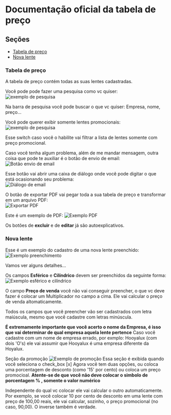 # Documentação oficial da tabela de preço

## Seções 

* [Tabela de preço](#tabela-preco)
* [Nova lente](#nova-lente)

### Tabela de preço
   A tabela de preço contém todas as suas lentes cadastradas. 

   Você pode pode fazer uma pesquisa como vc quiser: 
   ![exemplo de pesquisa](/resource/exemplo_pesquisa.png)	

   Na barra de pesquisa você pode buscar o que vc quiser: Empresa, nome, preço... 


   Você pode querer exibir somente lentes promocionais:
   ![exemplo de pesquisa](/resource/somente_promocionais.png)	

   Esse switch caso você o habilite vai filtrar a lista de lentes somente com preço promocional. 


   Caso você tenha algum problema, além de me mandar mensagem, outra coisa que pode te auxiliar é o botão de envio de email:
   ![Botão envio de email](/resource/botao_envio_email.png)	


   Esse botão vai abrir uma caixa de diálogo onde você pode digitar o que está ocasionando seu problema:  
   ![Diálogo de email](/resource/modal_email.png)	


   O botão de exportar PDF vai pegar toda a sua tabela de preço e transformar em um arquivo PDF:  
   ![Exportar PDF](/resource/exportar_pdf.png)	

   Este é um exemplo de PDF: 
   ![Exemplo PDF](/resource/exemplo_pdf.png)	


   Os botões de **excluir** e de **editar** já são autoexplicativos. 


### Nova lente
   Esse é um exemplo do cadastro de uma nova lente preenchido: 
   ![Exemplo preenchimento](/resource/exemplo_cadastro.png)	

   Vamos ver alguns detalhes...

   Os campos **Esférico** e **Cilíndrico** devem ser preenchidos da seguinte forma:  
   ![Exemplo esférico e cilíndrico](/resource/esferico_cilindrico.png)	

   O campo **Preço de venda** você não vai conseguir preencher, o que vc deve fazer é colocar um Multiplicador no campo a cima. Ele vai calcular o preço de venda altomaticamente.

   Todos os campos que você preencher vão ser cadastrados com letra maiúscula, mesmo que você cadastre com letras minúscula. 

   **É extremamente importante que você acerto o nome da Empresa, é isso que vai determinar de qual empresa aquela lente pertence**
   Caso você cadastre com um nome de empresa errado, por exmplo: Hooyalux (com dois 'O's) ele vai assumir que Hooyalux é uma empresa diferente da Hoyalux.

   Seção da promoção 
   ![Exemplo de promoção](/resource/secao_promocao.png)	
   Essa seção é exibida quando você seleciona o check_box [x] 
   Agora você tem duas opções, ou coloca uma porcentagem de desconto (como '15' por cento) ou coloca um preço promocioal.
   **Atente-se de que você não deve colocar o simbolo de porcentagem % , somente o valor numérico**

   Independente do qual vc colocar ele vai calcular o outro automaticamente. Por exemplo, se você colocar 10 por cento de desconto em uma lente com preço de 100,00 reais, ele vai calcular, sozinho, o preço promocional (no caso, 90,00). O inverse também é verdade.





